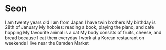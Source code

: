 # Seon
I am twenty years old 
I am from Japan
I have twin brothers 
My birthday is 28th of January 
My hobbies: reading a book, playing the piano, and cafe hopping 
My favourite animal is a cat 
My body consists of fruits, cheese, and bread because I eat them everyday
I work at a Korean restaurant on weekends 
I live near the Camden Market 
